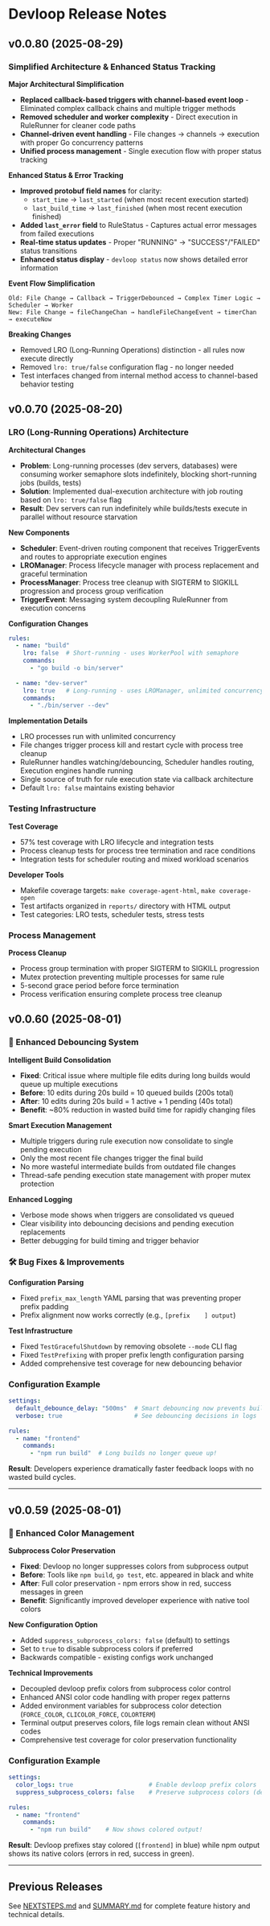 # Devloop Release Notes

## v0.0.80 (2025-08-29)

### Simplified Architecture & Enhanced Status Tracking

**Major Architectural Simplification**
- **Replaced callback-based triggers with channel-based event loop** - Eliminated complex callback chains and multiple trigger methods
- **Removed scheduler and worker complexity** - Direct execution in RuleRunner for cleaner code paths
- **Channel-driven event handling** - File changes → channels → execution with proper Go concurrency patterns
- **Unified process management** - Single execution flow with proper status tracking

**Enhanced Status & Error Tracking**
- **Improved protobuf field names** for clarity:
  - `start_time` → `last_started` (when most recent execution started)
  - `last_build_time` → `last_finished` (when most recent execution finished) 
- **Added `last_error` field** to RuleStatus - Captures actual error messages from failed executions
- **Real-time status updates** - Proper "RUNNING" → "SUCCESS"/"FAILED" status transitions
- **Enhanced status display** - `devloop status` now shows detailed error information

**Event Flow Simplification**
```
Old: File Change → Callback → TriggerDebounced → Complex Timer Logic → Scheduler → Worker
New: File Change → fileChangeChan → handleFileChangeEvent → timerChan → executeNow
```

**Breaking Changes**
- Removed LRO (Long-Running Operations) distinction - all rules now execute directly
- Removed `lro: true/false` configuration flag - no longer needed
- Test interfaces changed from internal method access to channel-based behavior testing

## v0.0.70 (2025-08-20)

### LRO (Long-Running Operations) Architecture

**Architectural Changes**
- **Problem**: Long-running processes (dev servers, databases) were consuming worker semaphore slots indefinitely, blocking short-running jobs (builds, tests)
- **Solution**: Implemented dual-execution architecture with job routing based on `lro: true/false` flag
- **Result**: Dev servers can run indefinitely while builds/tests execute in parallel without resource starvation

**New Components**
- **Scheduler**: Event-driven routing component that receives TriggerEvents and routes to appropriate execution engines
- **LROManager**: Process lifecycle manager with process replacement and graceful termination
- **ProcessManager**: Process tree cleanup with SIGTERM to SIGKILL progression and process group verification
- **TriggerEvent**: Messaging system decoupling RuleRunner from execution concerns

**Configuration Changes**
```yaml
rules:
  - name: "build"
    lro: false  # Short-running - uses WorkerPool with semaphore
    commands:
      - "go build -o bin/server"
      
  - name: "dev-server"
    lro: true   # Long-running - uses LROManager, unlimited concurrency
    commands:
      - "./bin/server --dev"
```

**Implementation Details**
- LRO processes run with unlimited concurrency
- File changes trigger process kill and restart cycle with process tree cleanup
- RuleRunner handles watching/debouncing, Scheduler handles routing, Execution engines handle running
- Single source of truth for rule execution state via callback architecture
- Default `lro: false` maintains existing behavior

### Testing Infrastructure

**Test Coverage**
- 57% test coverage with LRO lifecycle and integration tests
- Process cleanup tests for process tree termination and race conditions
- Integration tests for scheduler routing and mixed workload scenarios

**Developer Tools**
- Makefile coverage targets: `make coverage-agent-html`, `make coverage-open`
- Test artifacts organized in `reports/` directory with HTML output
- Test categories: LRO tests, scheduler tests, stress tests

### Process Management

**Process Cleanup**
- Process group termination with proper SIGTERM to SIGKILL progression
- Mutex protection preventing multiple processes for same rule
- 5-second grace period before force termination
- Process verification ensuring complete process tree cleanup

## v0.0.60 (2025-08-01)

### 🚀 Enhanced Debouncing System

**Intelligent Build Consolidation**
- **Fixed**: Critical issue where multiple file edits during long builds would queue up multiple executions
- **Before**: 10 edits during 20s build = 10 queued builds (200s total)
- **After**: 10 edits during 20s build = 1 active + 1 pending (40s total)
- **Benefit**: ~80% reduction in wasted build time for rapidly changing files

**Smart Execution Management**
- Multiple triggers during rule execution now consolidate to single pending execution
- Only the most recent file changes trigger the final build
- No more wasteful intermediate builds from outdated file changes
- Thread-safe pending execution state management with proper mutex protection

**Enhanced Logging**
- Verbose mode shows when triggers are consolidated vs queued
- Clear visibility into debouncing decisions and pending execution replacements
- Better debugging for build timing and trigger behavior

### 🛠️ Bug Fixes & Improvements

**Configuration Parsing**
- Fixed `prefix_max_length` YAML parsing that was preventing proper prefix padding
- Prefix alignment now works correctly (e.g., `[prefix    ] output`)

**Test Infrastructure**
- Fixed `TestGracefulShutdown` by removing obsolete `--mode` CLI flag
- Fixed `TestPrefixing` with proper prefix length configuration parsing
- Added comprehensive test coverage for new debouncing behavior

### Configuration Example

```yaml
settings:
  default_debounce_delay: "500ms"  # Smart debouncing now prevents build queuing
  verbose: true                    # See debouncing decisions in logs
  
rules:
  - name: "frontend"
    commands:
      - "npm run build"  # Long builds no longer queue up!
```

**Result**: Developers experience dramatically faster feedback loops with no wasted build cycles.

---

## v0.0.59 (2025-08-01)

### 🎨 Enhanced Color Management

**Subprocess Color Preservation**
- **Fixed**: Devloop no longer suppresses colors from subprocess output
- **Before**: Tools like `npm build`, `go test`, etc. appeared in black and white
- **After**: Full color preservation - npm errors show in red, success messages in green
- **Benefit**: Significantly improved developer experience with native tool colors

**New Configuration Option**
- Added `suppress_subprocess_colors: false` (default) to settings
- Set to `true` to disable subprocess colors if preferred
- Backwards compatible - existing configs work unchanged

**Technical Improvements**
- Decoupled devloop prefix colors from subprocess color control
- Enhanced ANSI color code handling with proper regex patterns
- Added environment variables for subprocess color detection (`FORCE_COLOR`, `CLICOLOR_FORCE`, `COLORTERM`)
- Terminal output preserves colors, file logs remain clean without ANSI codes
- Comprehensive test coverage for color preservation functionality

### Configuration Example

```yaml
settings:
  color_logs: true                     # Enable devloop prefix colors
  suppress_subprocess_colors: false    # Preserve subprocess colors (default)
  
rules:
  - name: "frontend"
    commands:
      - "npm run build"    # Now shows colored output!
```

**Result**: Devloop prefixes stay colored (`[frontend]` in blue) while npm output shows its native colors (errors in red, success in green).

---

## Previous Releases

See [NEXTSTEPS.md](NEXTSTEPS.md) and [SUMMARY.md](SUMMARY.md) for complete feature history and technical details.